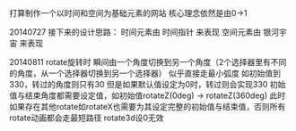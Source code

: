 打算制作一个以时间和空间为基础元素的网站
核心理念依然是由0->1

20140727
接下来的设计思路：
时间元素由 时间指针 来表现
空间元素由 银河宇宙 来表现

20140811
rotate旋转时
瞬间由一个角度切换到另一个角度（2个选择器里有不同的角度，从一个选择器切换到另一个选择器）
似乎直接走最小弧度
如初始值到330，转过的角度则只有30
但是如果默认值设定为0时，转过则会实现330
初始值与结束角度都需要设定值，如初始值rotateZ(0deg) -> rotateZ(360deg)
此时如果存在其他rotate如rotateX也需要为其设定完整的初始值与结束值，否则所有rotate动画都会走最短路径
rotate3d设0无效